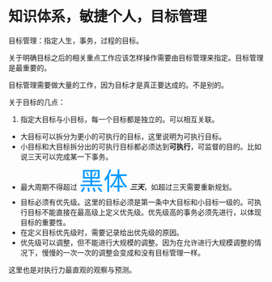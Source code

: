 # 知识体系，敏捷个人，目标管理

目标管理：指定人生，事务，过程的目标。

关于明确目标之后的相关重点工作应该怎样操作需要由目标管理来指定。目标管理是最重要的。

目标管理需要做大量的工作，因为目标才是真正要达成的。不是别的。

关于目标的几点：

1. 指定大目标与小目标，每一个目标都是独立的。可以相互关联。
- 大目标可以拆分为更小的可执行的目标，这里说明为可执行目标。
- 小目标和大目标拆分出的可执行目标都必须达到**可执行**，可监督的目的。比如说三天可以完成某一下事务。
- 最大周期不得超过 <font color=#0099ff size=20>黑体</font> **_三天_**，如超过三天需要重新规划。
- 目标必须有优先级。这里的目标必须是第一条中大目标和小目标一级的。可执行目标不能直接在最高级上定义优先级。优先级高的事务必须先进行，以体现目标的重要性。
- 在定义目标优先级时，需要记录给出优先级的原因。
- 优先级可以调整，但不能进行大规模的调整。因为在允许进行大规模调整的情况下，慢慢的一次一次的调整会变成和没有目标管理一样。

这里也是对执行力最直观的观察与预测。
